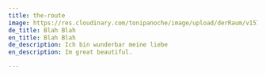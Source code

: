 ```yaml
---
title: the-route
image: https://res.cloudinary.com/tonipanoche/image/upload/derRaum/v1574779803/derRaum/003-siemens_kueche_Loft-schwarz.jpg
de_title: Blah Blah
en_title: Blah Blah
de_description: Ich bin wunderbar meine liebe
en_description: Im great beautiful.

---
```

